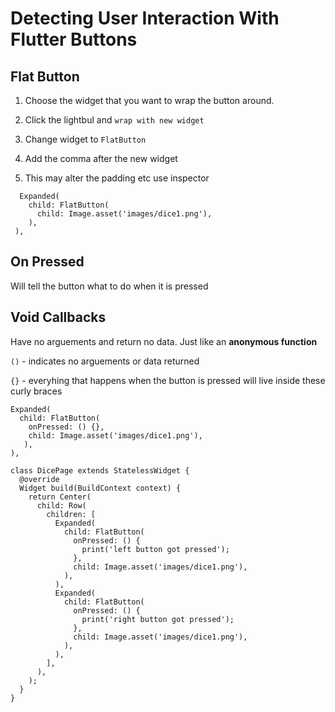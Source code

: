 # Detecting User Interaction With Flutter Buttons

## Flat Button

1. Choose the widget that you want to wrap the button around.

2. Click the lightbul and `wrap with new widget`

3. Change widget to `FlatButton`

4. Add the comma after the new widget

5. This may alter the padding etc use inspector 

```
  Expanded(
    child: FlatButton(
      child: Image.asset('images/dice1.png'),
    ),
 ),
```

## On Pressed

Will tell the button what to do when it is pressed

## Void Callbacks

Have no arguements and return no data. Just like an **anonymous function** 

`()` - indicates no arguements or data returned

`{}` -  everyhing that happens when the button is pressed will live inside these curly braces

```
Expanded(
  child: FlatButton(
    onPressed: () {},
    child: Image.asset('images/dice1.png'),
   ),
),
```

```
class DicePage extends StatelessWidget {
  @override
  Widget build(BuildContext context) {
    return Center(
      child: Row(
        children: [
          Expanded(
            child: FlatButton(
              onPressed: () {
                print('left button got pressed');
              },
              child: Image.asset('images/dice1.png'),
            ),
          ),
          Expanded(
            child: FlatButton(
              onPressed: () {
                print('right button got pressed');
              },
              child: Image.asset('images/dice1.png'),
            ),
          ),
        ],
      ),
    );
  }
}
```













